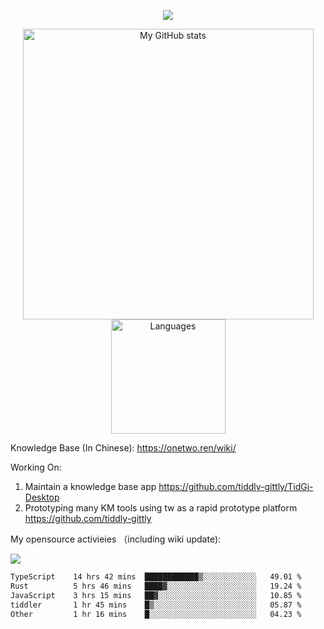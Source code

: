<a href="https://github.com/linonetwo">
    <p align="center">
        <img src="https://github-profile-trophy.vercel.app/?username=linonetwo&column=7&theme=onedark"/>
    </p>
</a>
<a align="center" href="https://github.com/linonetwo">
  <p align="center">
    <img src="https://github-readme-stats.vercel.app/api?username=linonetwo&show_icons=true&count_private=true" alt="My GitHub stats" width="465"/>
    <img src="https://github-readme-stats.vercel.app/api/top-langs/?username=linonetwo&layout=compact&langs_count=10" alt="Languages" height="183">
  </p>
</a>

Knowledge Base (In Chinese): https://onetwo.ren/wiki/

Working On: 

1. Maintain a knowledge base app https://github.com/tiddly-gittly/TidGi-Desktop
1. Prototyping many KM tools using tw as a rapid prototype platform https://github.com/tiddly-gittly

My opensource activieies （including wiki update):

![](https://visitor-badge.glitch.me/badge?page_id=linonetwo.linonetwo)

<!--START_SECTION:waka-->

```txt
TypeScript    14 hrs 42 mins  ████████████▒░░░░░░░░░░░░   49.01 %
Rust          5 hrs 46 mins   ████▓░░░░░░░░░░░░░░░░░░░░   19.24 %
JavaScript    3 hrs 15 mins   ██▓░░░░░░░░░░░░░░░░░░░░░░   10.85 %
tiddler       1 hr 45 mins    █▒░░░░░░░░░░░░░░░░░░░░░░░   05.87 %
Other         1 hr 16 mins    █░░░░░░░░░░░░░░░░░░░░░░░░   04.23 %
```

<!--END_SECTION:waka-->
